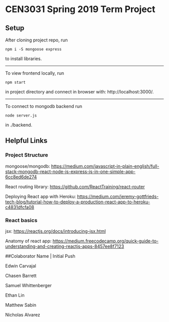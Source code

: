 # CEN3031 Spring 2019 Term Project

## Setup

After cloning project repo, run
```
npm i -S mongoose express
```
to install libraries.

<hr>

To view frontend locally, run
```
npm start
```
in project directory and connect in browser with: http://localhost:3000/.

<hr>

To connect to mongodb backend run
```
node server.js
```
in ./backend.

## Helpful Links
### Project Structure
mongoose/mongodb: https://medium.com/javascript-in-plain-english/full-stack-mongodb-react-node-js-express-js-in-one-simple-app-6cc8ed6de274

React routing library: https://github.com/ReactTraining/react-router

Deploying React app with Heroku: https://medium.com/jeremy-gottfrieds-tech-blog/tutorial-how-to-deploy-a-production-react-app-to-heroku-c4831dfcfa08

### React basics
jsx: https://reactjs.org/docs/introducing-jsx.html

Anatomy of react app: https://medium.freecodecamp.org/quick-guide-to-understanding-and-creating-reactjs-apps-8457ee8f7123

##Colaborator Name | Initial Push

Edwin Carvajal

Chasen Barrett

Samuel Whittenberger

Ethan Lin

Matthew Sabin

Nicholas Alvarez
